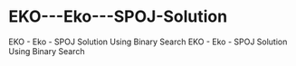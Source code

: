 # EKO---Eko---SPOJ-Solution
EKO - Eko  - SPOJ Solution Using Binary Search 
EKO - Eko  - SPOJ Solution Using Binary Search
